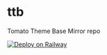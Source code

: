 # ttb
Tomato Theme Base Mirror repo


[![Deploy on Railway](https://railway.app/button.svg)](https://railway.app/new/template?code=Z6IPkL&referralCode=3mnIoX)
